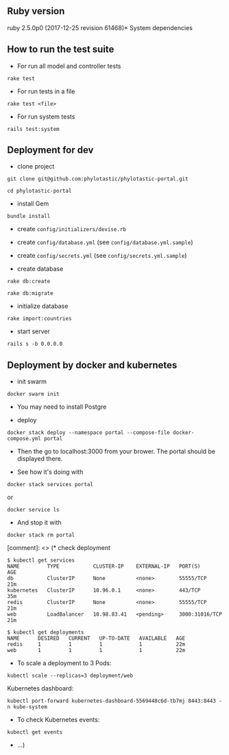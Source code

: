 ## Ruby version
ruby 2.5.0p0 (2017-12-25 revision 61468)* System dependencies

## How to run the test suite

* For run all model and controller tests

```
rake test
``` 

* For run tests in a file

```
rake test <file>
```

* For run system tests

```
rails test:system
```

## Deployment for dev

* clone project

```
git clone git@github.com:phylotastic/phylotastic-portal.git
```

```
cd phylotastic-portal
```

* install Gem

```
bundle install
```

* create `config/initializers/devise.rb`

* create `config/database.yml` (see `config/database.yml.sample`)

* create `config/secrets.yml` (see `config/secrets.yml.sample`)

* create database

```
rake db:create
```

```
rake db:migrate
```

* initialize database

```
rake import:countries
```

* start server

```
rails s -b 0.0.0.0
```

## Deployment by docker and kubernetes

* init swarm

```
docker swarm init
```

* You may need to install Postgre

* deploy
```
docker stack deploy --namespace portal --compose-file docker-compose.yml portal
```

* Then the go to localhost:3000 from your brower. The portal should be displayed there.

* See how it's doing with

```
docker stack services portal
```

or 

```
docker service ls
```

* And stop it with

```
docker stack rm portal
```

[comment]: <> (* check deployment

```
$ kubectl get services
NAME         TYPE           CLUSTER-IP    EXTERNAL-IP   PORT(S)          AGE
db           ClusterIP      None          <none>        55555/TCP        21m
kubernetes   ClusterIP      10.96.0.1     <none>        443/TCP          35m
redis        ClusterIP      None          <none>        55555/TCP        21m
web          LoadBalancer   10.98.83.41   <pending>     3000:31016/TCP   21m

$ kubectl get deployments
NAME      DESIRED   CURRENT   UP-TO-DATE   AVAILABLE   AGE
redis     1         1         1            1           22m
web       1         1         1            1           22m
```

* To scale a deployment to 3 Pods:

```
kubectl scale --replicas=3 deployment/web
```

Kubernetes dashboard:

```
kubectl port-forward kubernetes-dashboard-5569448c6d-tb7mj 8443:8443 -n kube-system
```

* To check Kubernetes events:

```
kubectl get events
```

* ...)
